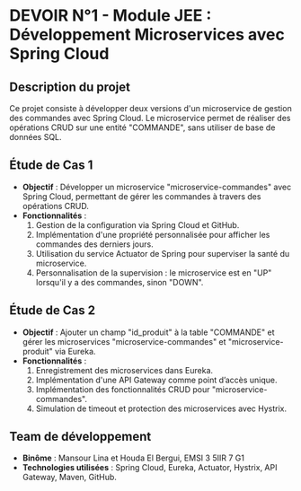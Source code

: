 # DEVOIR N°1 - Module JEE : Développement Microservices avec Spring Cloud

## Description du projet

Ce projet consiste à développer deux versions d'un microservice de gestion des commandes avec Spring Cloud. Le microservice permet de réaliser des opérations CRUD sur une entité "COMMANDE", sans utiliser de base de données SQL.

## Étude de Cas 1
- **Objectif** : Développer un microservice "microservice-commandes" avec Spring Cloud, permettant de gérer les commandes à travers des opérations CRUD.
- **Fonctionnalités** :
  1. Gestion de la configuration via Spring Cloud et GitHub.
  2. Implémentation d'une propriété personnalisée pour afficher les commandes des derniers jours.
  3. Utilisation du service Actuator de Spring pour superviser la santé du microservice.
  4. Personnalisation de la supervision : le microservice est en "UP" lorsqu'il y a des commandes, sinon "DOWN".
  
## Étude de Cas 2
- **Objectif** : Ajouter un champ "id_produit" à la table "COMMANDE" et gérer les microservices "microservice-commandes" et "microservice-produit" via Eureka.
- **Fonctionnalités** :
  1. Enregistrement des microservices dans Eureka.
  2. Implémentation d'une API Gateway comme point d’accès unique.
  3. Implémentation des fonctionnalités CRUD pour "microservice-commandes".
  4. Simulation de timeout et protection des microservices avec Hystrix.
## Team de développement
- **Binôme** : Mansour Lina et Houda El Bergui, EMSI 3 5IIR 7 G1
- **Technologies utilisées** : Spring Cloud, Eureka, Actuator, Hystrix, API Gateway, Maven, GitHub.

